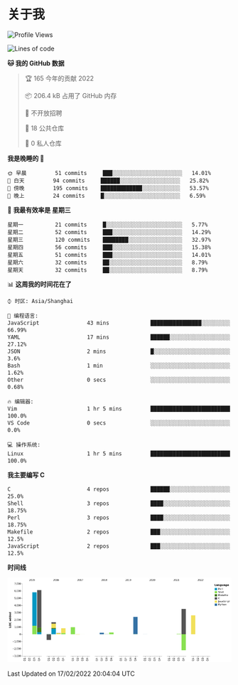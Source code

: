 # 关于我

<!--START_SECTION:waka-->
![Profile Views](http://img.shields.io/badge/%E4%B8%AA%E4%BA%BA%E5%B0%81%E9%9D%A2%E8%A7%82%E7%9C%8B%E6%AC%A1%E6%95%B0-55-blue)

![Lines of code](https://img.shields.io/badge/%E4%BB%8E%E3%80%8C%E4%BD%A0%E5%A5%BD%E4%B8%96%E7%95%8C%E3%80%8D%E6%88%91%E5%B7%B2%E7%BB%8F%E5%86%99%E4%BA%86-22%20Thousand%20%E8%A1%8C%E4%BB%A3%E7%A0%81-blue)

**🐱 我的 GitHub 数据** 

> 🏆 165 今年的贡献 2022
 > 
> 📦 206.4 kB 占用了 GitHub 内存 
 > 
> 🚫 不开放招聘
 > 
> 📜 18 公共仓库 
 > 
> 🔑 0 私人仓库  
 > 
**我是晚睡的 🦉** 

```text
🌞 早晨         51 commits     ███░░░░░░░░░░░░░░░░░░░░░░   14.01% 
🌆 白天         94 commits     ██████░░░░░░░░░░░░░░░░░░░   25.82% 
🌃 傍晚         195 commits    █████████████░░░░░░░░░░░░   53.57% 
🌙 晚上         24 commits     █░░░░░░░░░░░░░░░░░░░░░░░░   6.59%

```
📅 **我最有效率是 星期三** 

```text
星期一          21 commits     █░░░░░░░░░░░░░░░░░░░░░░░░   5.77% 
星期二          52 commits     ███░░░░░░░░░░░░░░░░░░░░░░   14.29% 
星期三          120 commits    ████████░░░░░░░░░░░░░░░░░   32.97% 
星期四          56 commits     ███░░░░░░░░░░░░░░░░░░░░░░   15.38% 
星期五          51 commits     ███░░░░░░░░░░░░░░░░░░░░░░   14.01% 
星期六          32 commits     ██░░░░░░░░░░░░░░░░░░░░░░░   8.79% 
星期天          32 commits     ██░░░░░░░░░░░░░░░░░░░░░░░   8.79%

```


📊 **这周我的时间花在了** 

```text
⌚︎ 时区: Asia/Shanghai

💬 编程语言: 
JavaScript               43 mins             ████████████████░░░░░░░░░   66.99% 
YAML                     17 mins             ██████░░░░░░░░░░░░░░░░░░░   27.12% 
JSON                     2 mins              █░░░░░░░░░░░░░░░░░░░░░░░░   3.6% 
Bash                     1 min               ░░░░░░░░░░░░░░░░░░░░░░░░░   1.62% 
Other                    0 secs              ░░░░░░░░░░░░░░░░░░░░░░░░░   0.68%

🔥 编辑器: 
Vim                      1 hr 5 mins         █████████████████████████   100.0% 
VS Code                  0 secs              ░░░░░░░░░░░░░░░░░░░░░░░░░   0.0%

💻 操作系统: 
Linux                    1 hr 5 mins         █████████████████████████   100.0%

```

**我主要编写 C** 

```text
C                        4 repos             ██████░░░░░░░░░░░░░░░░░░░   25.0% 
Shell                    3 repos             ████░░░░░░░░░░░░░░░░░░░░░   18.75% 
Perl                     3 repos             ████░░░░░░░░░░░░░░░░░░░░░   18.75% 
Makefile                 2 repos             ███░░░░░░░░░░░░░░░░░░░░░░   12.5% 
JavaScript               2 repos             ███░░░░░░░░░░░░░░░░░░░░░░   12.5%

```


**时间线**

![Chart not found](https://raw.githubusercontent.com/Arondight/Arondight/master/charts/bar_graph.png) 


 Last Updated on 17/02/2022 20:04:04 UTC
<!--END_SECTION:waka-->
